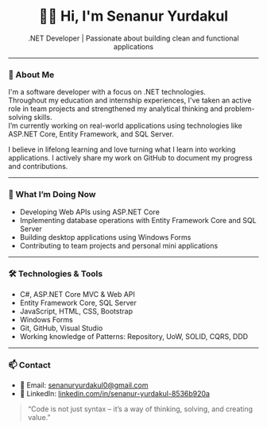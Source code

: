 <h1 align="center">👩‍💻 Hi, I'm Senanur Yurdakul</h1>
<p align="center">.NET Developer | Passionate about building clean and functional applications</p>

---

### 🧩 About Me

I'm a software developer with a focus on .NET technologies.  
Throughout my education and internship experiences, I've taken an active role in team projects and strengthened my analytical thinking and problem-solving skills.  
I’m currently working on real-world applications using technologies like ASP.NET Core, Entity Framework, and SQL Server.

I believe in lifelong learning and love turning what I learn into working applications. I actively share my work on GitHub to document my progress and contributions.

---

### 💼 What I’m Doing Now

- Developing Web APIs using ASP.NET Core  
- Implementing database operations with Entity Framework Core and SQL Server  
- Building desktop applications using Windows Forms  
- Contributing to team projects and personal mini applications

---

### 🛠️ Technologies & Tools

- C#, ASP.NET Core MVC & Web API  
- Entity Framework Core, SQL Server  
- JavaScript, HTML, CSS, Bootstrap  
- Windows Forms  
- Git, GitHub, Visual Studio  
- Working knowledge of Patterns: Repository, UoW, SOLID, CQRS, DDD



---

### 📫 Contact

- 📧 Email: senanuryurdakul0@gmail.com  
- 💼 LinkedIn: [linkedin.com/in/senanur-yurdakul-8536b920a](https://linkedin.com/in/senanur-yurdakul-8536b920a)  



> “Code is not just syntax – it’s a way of thinking, solving, and creating value.”

